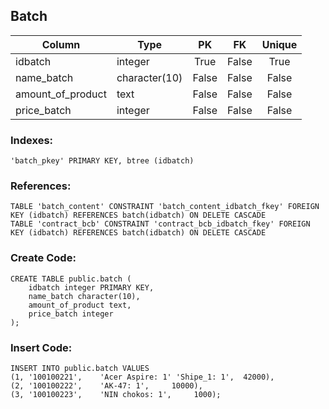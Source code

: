 ## Batch
|Column               |Type           |PK   |FK   |Unique|
|---------------------|---------------|:---:|:---:|:----:|
| idbatch             | integer       |True |False|True  |  
| name_batch          | character(10) |False|False|False |
| amount_of_product   | text          |False|False|False |
| price_batch         | integer       |False|False|False |

### __Indexes:__
```postgresql
'batch_pkey' PRIMARY KEY, btree (idbatch)
```

### __References:__
```postgresql
TABLE 'batch_content' CONSTRAINT 'batch_content_idbatch_fkey' FOREIGN KEY (idbatch) REFERENCES batch(idbatch) ON DELETE CASCADE
TABLE 'contract_bcb' CONSTRAINT 'contract_bcb_idbatch_fkey' FOREIGN KEY (idbatch) REFERENCES batch(idbatch) ON DELETE CASCADE
```

### __Create Code:__
```postgresql
CREATE TABLE public.batch (
    idbatch integer PRIMARY KEY,
    name_batch character(10),
    amount_of_product text,
    price_batch integer
);
```

### __Insert Code:__
```postgresql
INSERT INTO public.batch VALUES 
(1,	'100100221', 	'Acer Aspire: 1' 'Shipe_1: 1',	42000), 
(2,	'100100222',	'AK-47: 1',		10000), 
(3,	'100100223', 	'NIN chokos: 1',	 1000);
```